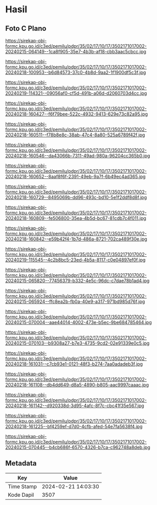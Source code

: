 # Hasil

## Foto C Plano

https://sirekap-obj-formc.kpu.go.id/c3ed/pemilu/pdpr/35/02/17/10/17/3502171017002-20240215-064149--1ca8f905-35e7-4b3b-af18-cbb3aac5cbcc.jpg

https://sirekap-obj-formc.kpu.go.id/c3ed/pemilu/pdpr/35/02/17/10/17/3502171017002-20240218-100953--b6d84573-37c0-4b8d-9aa2-1f1900df5c3f.jpg

https://sirekap-obj-formc.kpu.go.id/c3ed/pemilu/pdpr/35/02/17/10/17/3502171017002-20240219-114321--09056af0-cf5d-491b-a06d-d2060703d4cc.jpg

https://sirekap-obj-formc.kpu.go.id/c3ed/pemilu/pdpr/35/02/17/10/17/3502171017002-20240218-160427--f6f79bee-522c-4932-9413-629e73c82a95.jpg

https://sirekap-obj-formc.kpu.go.id/c3ed/pemilu/pdpr/35/02/17/10/17/3502171017002-20240218-160511--f78b8e8c-38ab-47c4-8a80-525a6789f42f.jpg

https://sirekap-obj-formc.kpu.go.id/c3ed/pemilu/pdpr/35/02/17/10/17/3502171017002-20240218-160546--da43066b-7311-49ad-980a-96204cc365b0.jpg

https://sirekap-obj-formc.kpu.go.id/c3ed/pemilu/pdpr/35/02/17/10/17/3502171017002-20240218-160652--8aaf8f6f-2391-49eb-9a7f-6b49ec4ad365.jpg

https://sirekap-obj-formc.kpu.go.id/c3ed/pemilu/pdpr/35/02/17/10/17/3502171017002-20240218-160729--8495069b-dd96-493c-bd10-5e1f2ddf8d8f.jpg

https://sirekap-obj-formc.kpu.go.id/c3ed/pemilu/pdpr/35/02/17/10/17/3502171017002-20240218-160809--fe506800-35ea-4b5d-bc67-81cdb7c4f011.jpg

https://sirekap-obj-formc.kpu.go.id/c3ed/pemilu/pdpr/35/02/17/10/17/3502171017002-20240218-160842--e59b42f4-1b7d-486a-8721-702ca489f30e.jpg

https://sirekap-obj-formc.kpu.go.id/c3ed/pemilu/pdpr/35/02/17/10/17/3502171017002-20240219-115545--4c2b8bc5-23ed-4b5a-8117-c0e04897ef0f.jpg

https://sirekap-obj-formc.kpu.go.id/c3ed/pemilu/pdpr/35/02/17/10/17/3502171017002-20240215-065820--77456379-b332-4e5c-96dc-c7dae78b1ad4.jpg

https://sirekap-obj-formc.kpu.go.id/c3ed/pemilu/pdpr/35/02/17/10/17/3502171017002-20240215-065924--ffc8ea2b-fb0a-40e9-a317-971bd985d76f.jpg

https://sirekap-obj-formc.kpu.go.id/c3ed/pemilu/pdpr/35/02/17/10/17/3502171017002-20240215-070004--aae44014-4002-473e-b5ec-9be684785464.jpg

https://sirekap-obj-formc.kpu.go.id/c3ed/pemilu/pdpr/35/02/17/10/17/3502171017002-20240215-070103--b9308a27-b7e3-4735-9cd2-02e91339e0c5.jpg

https://sirekap-obj-formc.kpu.go.id/c3ed/pemilu/pdpr/35/02/17/10/17/3502171017002-20240218-161031--c7cb93e1-0121-48f3-b274-7aa0adadeb3f.jpg

https://sirekap-obj-formc.kpu.go.id/c3ed/pemilu/pdpr/35/02/17/10/17/3502171017002-20240218-161108--db4dd649-d8a5-4890-b805-aac9997caaac.jpg

https://sirekap-obj-formc.kpu.go.id/c3ed/pemilu/pdpr/35/02/17/10/17/3502171017002-20240218-161142--d920338d-3d95-4afc-8f7c-cbc41f35e567.jpg

https://sirekap-obj-formc.kpu.go.id/c3ed/pemilu/pdpr/35/02/17/10/17/3502171017002-20240218-161225--bf4259ef-d7d0-4cfb-afed-54e7fa5638f4.jpg

https://sirekap-obj-formc.kpu.go.id/c3ed/pemilu/pdpr/35/02/17/10/17/3502171017002-20240215-070445--b4cb686f-6570-4326-b7ca-c962748a8deb.jpg


## Metadata

| Key        | Value               |
| ---------- | ------------------- |
| Time Stamp | 2024-02-21 14:03:30 |
| Kode Dapil | 3507                |



